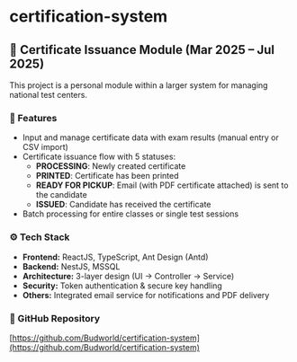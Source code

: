 # certification-system
## 📄 Certificate Issuance Module (Mar 2025 – Jul 2025)

This project is a personal module within a larger system for managing national test centers.

### 🚀 Features
- Input and manage certificate data with exam results (manual entry or CSV import)
- Certificate issuance flow with 5 statuses:
  - **PROCESSING**: Newly created certificate
  - **PRINTED**: Certificate has been printed
  - **READY FOR PICKUP**: Email (with PDF certificate attached) is sent to the candidate
  - **ISSUED**: Candidate has received the certificate
- Batch processing for entire classes or single test sessions

### ⚙️ Tech Stack
- **Frontend:** ReactJS, TypeScript, Ant Design (Antd)
- **Backend:** NestJS, MSSQL
- **Architecture:** 3-layer design (UI → Controller → Service)
- **Security:** Token authentication & secure key handling
- **Others:** Integrated email service for notifications and PDF delivery

### 🔗 GitHub Repository
[https://github.com/Budworld/certification-system](https://github.com/Budworld/certification-system)
